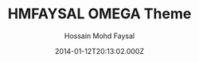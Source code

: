---
title: HMFAYSAL OMEGA Theme
github: https://github.com/hmfaysal/hmfaysal-omega-theme
demo: https://hmfaysal.github.io/hmfaysal-omega-theme/
author: Hossain Mohd Faysal
ssg:
  - Jekyll
cms:
  - No Cms
date: 2014-01-12T20:13:02.000Z
github_branch: gh-pages
description: >-
  HMFAYSAL OMEGA is a minimalist, beautiful, responsive theme for Jekyll
  designed for writers who want their content to take front and center.
stale: true
---